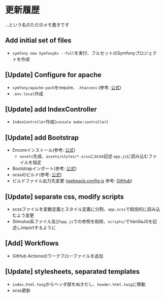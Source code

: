 # 更新履歴

…という名のただのメモ書きです

## Add initial set of files

 - `symfony new SymfonyEx --full`を実行、フルセットのSymfonyプロジェクトを作成

## [Update] Configure for apache

 - `symfony/apache-pack`をrequire、`.htaccess` (参考: [公式](https://symfony.com/doc/current/setup/web_server_configuration.html))
 - `.env.local`作成

## [Update] add IndexController

 - `IndexController`作成(`console make:controller`)

## [Update] add Bootstrap

 - Encoreインストール(参考: [公式](https://symfony.com/doc/current/frontend/encore/installation.html))
    - `assets`生成、`assets/styles/*.scss`にscss記述 `app.js`に読み込むファイルを指定
 - Bootstrapインポート(参考: [公式](https://symfony.com/doc/current/frontend/encore/bootstrap.html))
 - scssのビルド(参考: [公式](https://symfony.com/doc/current/the-fast-track/en/22-encore.html#leveraging-bootstrap))
 - ビルドファイル出力先変更 ([webpack.config.js](webpack.config.js#L13-L15) 参考: [GitHub](https://github.com/symfony/webpack-encore/issues/580))

## [Update] separate css, modify scripts

 - scssファイルを変数定義とスタイル定義に分割、`app.scss`で統括的に読み込むよう変更
 - Stimulus系ファイル及び`app.js`での参照を削除、`scripts/`でVanillaJSを記述しimportするように

## [Add] Workflows

 - GitHub Actionsのワークフローファイルを追加

## [Update] stylesheets, separated templates

 - `index.html.twig`からヘッダ部をぬきだし、`header.html.twig`に移動
 - scss更新

